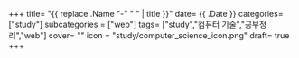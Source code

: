 +++
title= "{{ replace .Name "-" " " | title }}"
date= {{ .Date }}
categories= ["study"]
subcategories = ["web"]
tags= ["study","컴퓨터 기술","공부정리","web"]
cover= ""
icon = "study/computer_science_icon.png"
draft= true
+++
